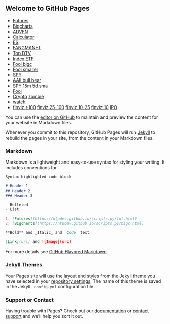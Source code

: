 ## Welcome to GitHub Pages
- [Futures](fut.html)
- [Bigcharts](bigc.html)
- [ADVFN](adv.html)
- [Calculator](tgt.html)
- [ES](https://www.barchart.com/futures/quotes/ES*0/technical-chart?plot=CANDLE&volume=contract&data=I:30&density=X&pricesOn=0&asPctChange=0&logscale=0&im=30&indicators=SMA(40);SMACD(3,10,16)&sym=ESU22&grid=1&height=375&studyheight=100&timeframe=4%20Months)
- [FANGMAN+T](https://stockcharts.com/freecharts/candleglance.html?nvda,nflx,aapl,xlk,avgo,amzn,meta,googl,cost,msft,lly,tsla)
- [Top DTV](https://stockcharts.com/freecharts/candleglance.html?MSTR,NVDA,TSM,COIN,AAPL,AVGO,AMZN,META,GOOGL,MSFT,AMD,TSLA)
- [Index ETF](https://stockcharts.com/freecharts/candleglance.html?SPY,QQQ,DIA,SPSM,TLT,JNK,GLD,XLK,XLY,XLF,$USDJPY,$EURUSD)
- [Fool bigc](bigcf.html)
- [Fool smaller](bigcfs.html)
- [SPY](https://schrts.co/vmqqNvAC)
- [AAII bull bear](https://schrts.co/kfTVkXkg)
- [SPY 15m 5d sma](https://www.barchart.com/etfs-funds/quotes/SPY/technical-chart?plot=CANDLE&volume=total&data=I:15&density=M60&pricesOn=0&asPctChange=0&logscale=0&im=15&indicators=SMA(130);DASH(472.16,wk)&sym=SPY&grid=1&height=375&studyheight=100)
- [Fool](https://stockcharts.com/freecharts/candleglance.html?swav,prct,crwd,snow,veev,anet,abnb,meli,ttd,stem,arry,extr)
- [Crypto](https://stockcharts.com/freecharts/candleglance.html?ARBK,COIN,MARA,MSTR,RIOT,SQ,IBIT,$BTCUSD,$ETHUSD,$ADAUSD,$SOLUSD,$DOTUSD) [zombie](https://stockcharts.com/freecharts/candleglance.html?dash,snap,shak,uber,tlry,cvna,hood,bynd,chwy,afrm,rivn,pton)
- [watch](watch.html)
- [finviz >100](https://finviz.com/screener.ashx?v=211&t=AAPL,MSFT,GOOGL,AMZN,META,NVDA,TSLA,ASML,PYPL,NFLX,NOW,XLK&o=-low52w) [finviz 25-100](https://finviz.com/screener.ashx?v=211&t=team,snow,snps,meli,crwd,sq,shop,wday,ftnt,anet,ddog,dxcm,ilmn,veev,ttd,vrtx,abnb&o=-low52w) [finviz 10-25](https://finviz.com/screener.ashx?v=211&t=zm,zs,payc,spot,ttwo,hubs,tyl,pins,u,twlo,docu,path,roku,swav,axon&o=-low52w) [finviz 10](https://finviz.com/screener.ashx?v=211&t=masi,cflt,cgnx,iivi,txrh,docn,appn,vrns,upst,lmnd,fvrr,mttr,sfix,brze,om&o=-low52w) [IPO](https://finviz.com/screener.ashx?v=211&t=ALGM,GFS,ASX,PWSC,VERX,RBLX,INMD,EXTR,ROIV,ARRY,MAXN,SHLS,NOVA,PACB,EXAS,STEM&o=-rsi)

You can use the [editor on GitHub](https://github.com/ntpdev/scripts.py/edit/gh-pages/index.md) to maintain and preview the content for your website in Markdown files.

Whenever you commit to this repository, GitHub Pages will run [Jekyll](https://jekyllrb.com/) to rebuild the pages in your site, from the content in your Markdown files.

### Markdown

Markdown is a lightweight and easy-to-use syntax for styling your writing. It includes conventions for

```markdown
Syntax highlighted code block

# Header 1
## Header 2
### Header 3

- Bulleted
- List

1. [Futures](https://ntpdev.gitbub.io/scripts.py/fut.html)
2. [Bigcharts](https://ntpdev.gitbub.io/scripts.py/bigc.html)

**Bold** and _Italic_ and `Code` text

[Link](url) and ![Image](src)
```

For more details see [GitHub Flavored Markdown](https://guides.github.com/features/mastering-markdown/).

### Jekyll Themes

Your Pages site will use the layout and styles from the Jekyll theme you have selected in your [repository settings](https://github.com/ntpdev/scripts.py/settings/pages). The name of this theme is saved in the Jekyll `_config.yml` configuration file.

### Support or Contact

Having trouble with Pages? Check out our [documentation](https://docs.github.com/categories/github-pages-basics/) or [contact support](https://support.github.com/contact) and we’ll help you sort it out.
